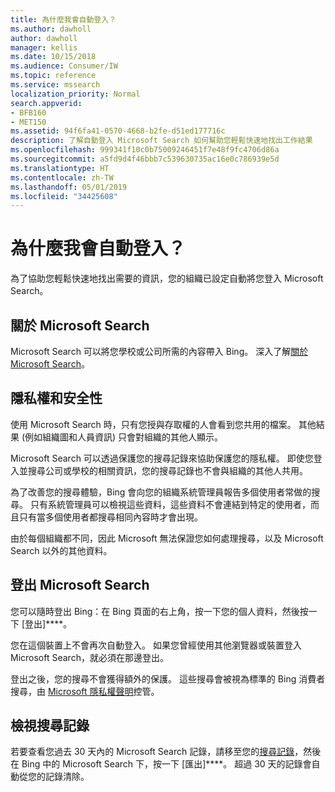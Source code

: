 ```yaml
---
title: 為什麼我會自動登入？
ms.author: dawholl
author: dawholl
manager: kellis
ms.date: 10/15/2018
ms.audience: Consumer/IW
ms.topic: reference
ms.service: mssearch
localization_priority: Normal
search.appverid:
- BFB160
- MET150
ms.assetid: 94f6fa41-0570-4668-b2fe-d51ed177716c
description: 了解自動登入 Microsoft Search 如何幫助您輕鬆快速地找出工作結果
ms.openlocfilehash: 999341f10c0b75009246451f7e48f9fc4706d86a
ms.sourcegitcommit: a5fd9d4f46bbb7c539630735ac16e0c786939e5d
ms.translationtype: HT
ms.contentlocale: zh-TW
ms.lasthandoff: 05/01/2019
ms.locfileid: "34425608"
---
```

# <a name="why-am-i-automatically-signed-in"></a>為什麼我會自動登入？

為了協助您輕鬆快速地找出需要的資訊，您的組織已設定自動將您登入 Microsoft Search。
  
## <a name="about-microsoft-search"></a>關於 Microsoft Search

Microsoft Search 可以將您學校或公司所需的內容帶入 Bing。 深入了解[關於 Microsoft Search](about-microsoft-search.md)。
  
## <a name="privacy-and-security"></a>隱私權和安全性

使用 Microsoft Search 時，只有您授與存取權的人會看到您共用的檔案。 其他結果 (例如組織圖和人員資訊) 只會對組織的其他人顯示。
  
Microsoft Search 可以透過保護您的搜尋記錄來協助保護您的隱私權。 即使您登入並搜尋公司或學校的相關資訊，您的搜尋記錄也不會與組織的其他人共用。
  
為了改善您的搜尋體驗，Bing 會向您的組織系統管理員報告多個使用者常做的搜尋。 只有系統管理員可以檢視這些資料，這些資料不會連結到特定的使用者，而且只有當多個使用者都搜尋相同內容時才會出現。
  
由於每個組織都不同，因此 Microsoft 無法保證您如何處理搜尋，以及 Microsoft Search 以外的其他資料。
  
## <a name="sign-out-of-microsoft-search"></a>登出 Microsoft Search

您可以隨時登出 Bing：在 Bing 頁面的右上角，按一下您的個人資料，然後按一下 [登出]****。
  
您在這個裝置上不會再次自動登入。 如果您曾經使用其他瀏覽器或裝置登入 Microsoft Search，就必須在那邊登出。 
  
登出之後，您的搜尋不會獲得額外的保護。 這些搜尋會被視為標準的 Bing 消費者搜尋，由 [Microsoft 隱私權聲明](https://privacy.microsoft.com/en-us/privacystatement)控管。
  
## <a name="view-your-search-history"></a>檢視搜尋記錄

若要查看您過去 30 天內的 Microsoft Search 記錄，請移至您的[搜尋記錄](https://ssl.bing.com/profile/history)，然後在 Bing 中的 Microsoft Search 下，按一下 [匯出]****。 超過 30 天的記錄會自動從您的記錄清除。

  

